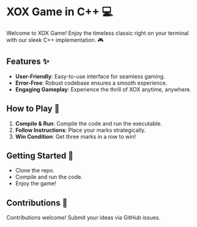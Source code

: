 # XOX Game in C++ 💻

Welcome to XOX Game! Enjoy the timeless classic right on your terminal with our sleek C++ implementation. 🎮

## Features ✨

- **User-Friendly**: Easy-to-use interface for seamless gaming.
- **Error-Free**: Robust codebase ensures a smooth experience.
- **Engaging Gameplay**: Experience the thrill of XOX anytime, anywhere.

## How to Play 🎲

1. **Compile & Run**: Compile the code and run the executable.
2. **Follow Instructions**: Place your marks strategically.
3. **Win Condition**: Get three marks in a row to win!

## Getting Started 🚀

- Clone the repo.
- Compile and run the code.
- Enjoy the game!

## Contributions 🤝

Contributions welcome! Submit your ideas via GitHub issues.



